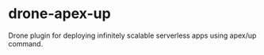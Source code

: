 # drone-apex-up
Drone plugin for deploying infinitely scalable serverless apps using apex/up command.
